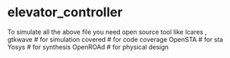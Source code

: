 # elevator_controller
To simulate all the above file you need open source tool like 
Icares , gtkwave  # for simulation
covered # for code coverage
OpenSTA # for sta
Yosys # for synthesis
OpenROAd # for physical design 
